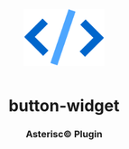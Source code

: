 <div align="center">
  <a href="https://asterisc.io" target="_blank" >
    <img height="100" src="src/assets/icon.svg" style="margin-bottom: 12px">
  </a>

  <h1>button-widget</h1>
</div>

<div align="center">
  <h3>Asterisc© Plugin</h3>
</div>
